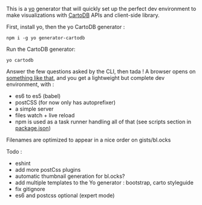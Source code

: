 
This is a [yo](http://yeoman.io/) generator that will quickly set up the perfect dev environment to make visualizations with [CartoDB](https://cartodb.com/) APIs and client-side library.



First, install yo, then the yo CartoDB generator :
```
npm i -g yo generator-cartodb
```

Run the CartoDB generator:
```
yo cartodb
```

Answer the few questions asked by the CLI, then tada ! A browser opens on [something like that](http://bl.ocks.org/nerik/22d1b831133180adcd66), and you get a lightweight but complete dev environment, with :
- es6 to es5 (babel)
- postCSS (for now only has autoprefixer)
- a simple server
- files watch + live reload
- npm is used as a task runner handling all of that (see scripts section in [package.json](https://github.com/nerik/generator-cartodb/blob/master/package.json))

Filenames are optimized to appear in a nice order on gists/bl.ocks

Todo :
- eshint
- add more postCss plugins
- automatic thumbnail generation for bl.ocks?
- add multiple templates to the Yo generator : bootstrap, carto styleguide
- fix gitignore
- es6 and postcss optional (expert mode)

